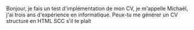 Bonjour, je fais un test d'implémentation de mon CV, je m'appelle Michaël, j'ai trois ans d'expérience en informatique. Peux-tu me générer un CV structuré en HTML SCC s'il te plaît